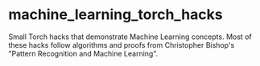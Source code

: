 # machine_learning_torch_hacks
Small Torch hacks that demonstrate Machine Learning concepts. Most of these hacks follow algorithms and proofs from Christopher Bishop's "Pattern Recognition and Machine Learning".
